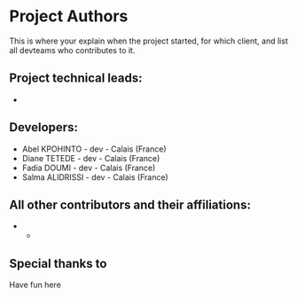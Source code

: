 Project Authors
===============

This is where your explain when the project started, for which client, and list all devteams who contributes to it.


## Project technical leads:

* 


## Developers:

* Abel KPOHINTO - dev - Calais (France)
* Diane TETEDE - dev - Calais (France)
* Fadia DOUMI - dev - Calais (France)
* Salma ALIDRISSI - dev - Calais (France)

## All other contributors and their affiliations:

* -

## Special thanks to
Have fun here 